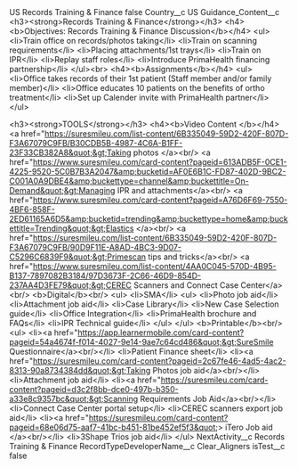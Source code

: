 <?xml version="1.0" encoding="UTF-8"?>
<CustomMetadata xmlns="http://soap.sforce.com/2006/04/metadata" xmlns:xsi="http://www.w3.org/2001/XMLSchema-instance" xmlns:xsd="http://www.w3.org/2001/XMLSchema">
    <label>US Records Training &amp; Finance</label>
    <protected>false</protected>
    <values>
        <field>Country__c</field>
        <value xsi:type="xsd:string">US</value>
    </values>
    <values>
        <field>Guidance_Content__c</field>
        <value xsi:type="xsd:string">&lt;h3&gt;&lt;strong&gt;Records Training &amp; Finance&lt;/strong&gt;&lt;/h3&gt;
&lt;h4&gt;&lt;b&gt;Objectives: Records Training &amp; Finance Discussion&lt;/b&gt;&lt;/h4&gt;
&lt;ul&gt;
&lt;li&gt;Train office on records/photos taking&lt;/li&gt;
&lt;li&gt;Train on scanning requirements&lt;/li&gt;
&lt;li&gt;Placing attachments/1st trays&lt;/li&gt;
&lt;li&gt;Train on IPR&lt;/li&gt;
&lt;li&gt;Replay staff roles&lt;/li&gt;
&lt;li&gt;Introduce PrimaHealth financing partnership&lt;/li&gt;
&lt;/ul&gt;&lt;br&gt;
&lt;h4&gt;&lt;b&gt;Assignments&lt;/b&gt;&lt;/h4&gt;
&lt;ul&gt;
&lt;li&gt;Office takes records of their 1st patient (Staff member and/or family member)&lt;/li&gt;
&lt;li&gt;Office educates 10 patients on the benefits of ortho treatment&lt;/li&gt;
&lt;li&gt;Set up Calender invite with PrimaHealth partner&lt;/li&gt;
&lt;/ul&gt;

&lt;h3&gt;&lt;strong&gt;TOOLS&lt;/strong&gt;&lt;/h3&gt;
&lt;h4&gt;&lt;b&gt;Video Content &lt;/b&gt;&lt;/h4&gt;
&lt;a href=&quot;https://suresmileu.com/list-content/6B335049-59D2-420F-807D-F3A67079C9FB/B30CDB5B-4987-4C6A-B1FF-23F33CB382A8&quot;&gt;Taking photos ​&lt;/a&gt;&lt;br/&gt;
&lt;a href=&quot;https://www.suresmileu.com/card-content?pageid=613ADB5F-0CE1-4225-9520-5C0B7B3A2047&amp;bucketid=AF0E6B1C-FD87-402D-9BC2-C001A0A9DBE4&amp;buckettype=channel&amp;buckettitle=On-Demand&quot;&gt;Managing IPR and attachments&lt;/a&gt;&lt;br/&gt;
&lt;a href=&quot;https://www.suresmileu.com/card-content?pageid=A76D6F69-7550-4BF6-858F-2ED61165A6D5&amp;bucketid=trending&amp;buckettype=home&amp;buckettitle=Trending&quot;&gt;Elastics &lt;/a&gt;&lt;br/&gt;
&lt;a href=&quot;https://suresmileu.com/list-content/6B335049-59D2-420F-807D-F3A67079C9FB/90D9F11E-A8AD-4BC3-9D07-C5296C6839F9&quot;&gt;Primescan tips and tricks&lt;/a&gt;&lt;br/&gt;
&lt;a href=&quot;https://www.suresmileu.com/list-content/4AA0C045-570D-4B95-B137-7897082B3184/97D3673F-2C66-46D9-854D-237AA4D3FE79&quot;&gt;CEREC Scanners and Connect Case Center&lt;/a&gt;&lt;br/&gt;
&lt;b&gt;Digital&lt;/b&gt;&lt;br/&gt;
&lt;ul&gt;
&lt;li&gt;SMA​​&lt;/li&gt;
&lt;ul&gt;
&lt;li&gt;Photo job aid​​&lt;/li&gt;
&lt;li&gt;Attachment job aid​​&lt;/li&gt;
&lt;li&gt;Case Library​​&lt;/li&gt;
&lt;li&gt;New Case Selection guide&lt;/li&gt;
&lt;li&gt;Office Integration&lt;/li&gt;
&lt;li&gt;PrimaHealth brochure and FAQs&lt;/li&gt;
&lt;li&gt;IPR Technical guide&lt;/li&gt;
&lt;/ul&gt;
&lt;/ul&gt;
&lt;b&gt;Printable&lt;/b&gt;&lt;br/&gt;
&lt;ul&gt;
&lt;li&gt;&lt;a href=&quot;https://app.learnermobile.com/card-content?pageid=54a4674f-f014-4027-9e14-9ae7c64cd486&quot;&gt;SureSmile Questionnaire&lt;/a&gt;&lt;br/&gt;&lt;/li&gt;
&lt;li&gt;Patient Finance sheet&lt;/li&gt;
&lt;li&gt;&lt;a href=&quot;https://suresmileu.com/card-content?pageid=2c67fe46-4ad5-4ac2-8313-90a8734384dd&quot;&gt;Taking Photos job aid&lt;/a&gt;&lt;br/&gt;&lt;/li&gt;
&lt;li&gt;Attachment job aid&lt;/li&gt;
&lt;li&gt;&lt;a href=&quot;https://suresmileu.com/card-content?pageid=d3c2f8bb-dce0-497b-b350-a33e8c9357bc&quot;&gt;Scanning Requirements Job Aid&lt;/a&gt;&lt;br/&gt;&lt;/li&gt;
&lt;li&gt;Connect Case Center portal setup&lt;/li&gt;
&lt;li&gt;CEREC scanners export job aid&lt;/li&gt;
&lt;li&gt;&lt;a href=&quot;https://suresmileu.com/card-content?pageid=68e06d75-aaf7-41bc-b451-81be452ef5f3&quot;&gt; iTero Job aid
 &lt;/a&gt;&lt;br/&gt;&lt;/li&gt;
&lt;li&gt;3Shape Trios job aid&lt;/li&gt;
&lt;/ul&gt;</value>
    </values>
    <values>
        <field>NextActivity__c</field>
        <value xsi:type="xsd:string">Records Training &amp; Finance</value>
    </values>
    <values>
        <field>RecordTypeDeveloperName__c</field>
        <value xsi:type="xsd:string">Clear_Aligners</value>
    </values>
    <values>
        <field>isTest__c</field>
        <value xsi:type="xsd:boolean">false</value>
    </values>
</CustomMetadata>
